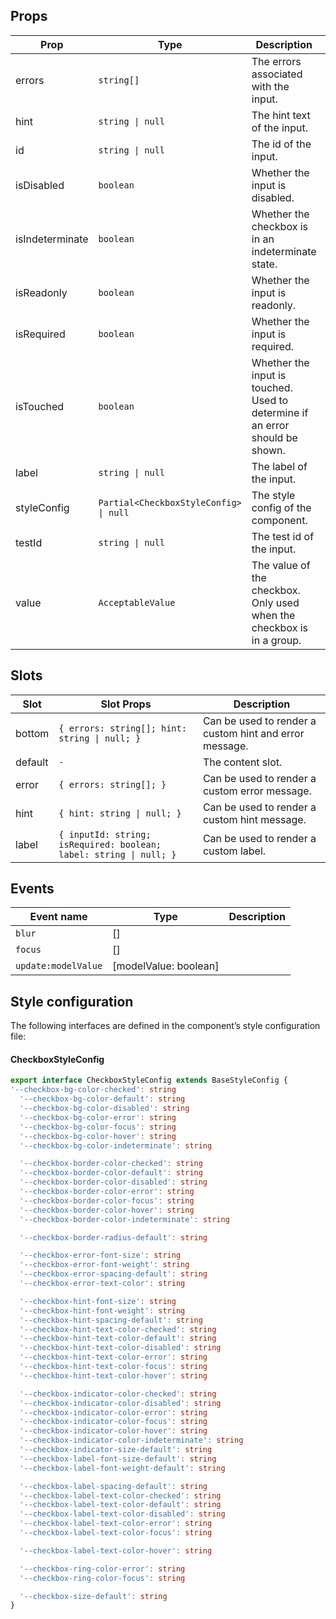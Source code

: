 <!-- This file is automatically generated, do not edit manually. -->

## Props

| Prop | Type | Description | Default |
| ---- | ---- | ----------- | ------- |
| errors | `string[]` | The errors associated with the input. | `[]` |
| hint | `string \| null` | The hint text of the input. | `null` |
| id | `string \| null` | The id of the input. | `null` |
| isDisabled | `boolean` | Whether the input is disabled. | `false` |
| isIndeterminate | `boolean` | Whether the checkbox is in an indeterminate state. | `false` |
| isReadonly | `boolean` | Whether the input is readonly. | `false` |
| isRequired | `boolean` | Whether the input is required. | `false` |
| isTouched | `boolean` | Whether the input is touched. Used to determine if an error should be shown. | `false` |
| label | `string \| null` | The label of the input. | `null` |
| styleConfig | `Partial<CheckboxStyleConfig> \| null` | The style config of the component. | `null` |
| testId | `string \| null` | The test id of the input. | `null` |
| value | `AcceptableValue` | The value of the checkbox. Only used when the checkbox is in a group. | `null` |

## Slots

| Slot | Slot Props | Description |
| --------- | ---- | ----------- |
| bottom | `{ errors: string[]; hint: string \| null; }` | Can be used to render a custom hint and error message. |
| default | `-` | The content slot. |
| error | `{ errors: string[]; }` | Can be used to render a custom error message. |
| hint | `{ hint: string \| null; }` | Can be used to render a custom hint message. |
| label | `{ inputId: string; isRequired: boolean; label: string \| null; }` | Can be used to render a custom label. |

## Events

| Event name | Type | Description |
| ---------- | ---- | ----------- |
| `blur` | [] |  |
| `focus` | [] |  |
| `update:modelValue` | [modelValue: boolean] |  |

## Style configuration

The following interfaces are defined in the component’s style configuration file:

#### CheckboxStyleConfig

```ts
export interface CheckboxStyleConfig extends BaseStyleConfig {
'--checkbox-bg-color-checked': string
  '--checkbox-bg-color-default': string
  '--checkbox-bg-color-disabled': string
  '--checkbox-bg-color-error': string
  '--checkbox-bg-color-focus': string
  '--checkbox-bg-color-hover': string
  '--checkbox-bg-color-indeterminate': string

  '--checkbox-border-color-checked': string
  '--checkbox-border-color-default': string
  '--checkbox-border-color-disabled': string
  '--checkbox-border-color-error': string
  '--checkbox-border-color-focus': string
  '--checkbox-border-color-hover': string
  '--checkbox-border-color-indeterminate': string

  '--checkbox-border-radius-default': string

  '--checkbox-error-font-size': string
  '--checkbox-error-font-weight': string
  '--checkbox-error-spacing-default': string
  '--checkbox-error-text-color': string

  '--checkbox-hint-font-size': string
  '--checkbox-hint-font-weight': string
  '--checkbox-hint-spacing-default': string
  '--checkbox-hint-text-color-checked': string
  '--checkbox-hint-text-color-default': string
  '--checkbox-hint-text-color-disabled': string
  '--checkbox-hint-text-color-error': string
  '--checkbox-hint-text-color-focus': string
  '--checkbox-hint-text-color-hover': string

  '--checkbox-indicator-color-checked': string
  '--checkbox-indicator-color-disabled': string
  '--checkbox-indicator-color-error': string
  '--checkbox-indicator-color-focus': string
  '--checkbox-indicator-color-hover': string
  '--checkbox-indicator-color-indeterminate': string
  '--checkbox-indicator-size-default': string
  '--checkbox-label-font-size-default': string
  '--checkbox-label-font-weight-default': string

  '--checkbox-label-spacing-default': string
  '--checkbox-label-text-color-checked': string
  '--checkbox-label-text-color-default': string
  '--checkbox-label-text-color-disabled': string
  '--checkbox-label-text-color-error': string
  '--checkbox-label-text-color-focus': string

  '--checkbox-label-text-color-hover': string

  '--checkbox-ring-color-error': string
  '--checkbox-ring-color-focus': string

  '--checkbox-size-default': string
}
```

